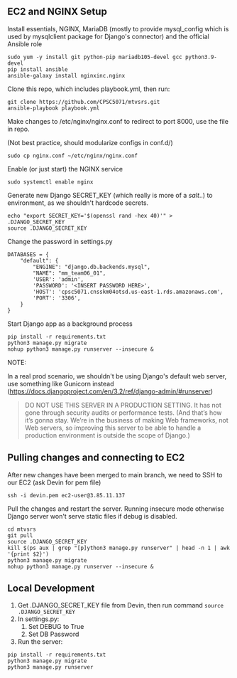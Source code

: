 ## EC2 and NGINX Setup 

Install essentials, NGINX, MariaDB (mostly to provide mysql_config which is used by mysqlclient package for Django's connector) and the official Ansible role

```
sudo yum -y install git python-pip mariadb105-devel gcc python3.9-devel
pip install ansible 
ansible-galaxy install nginxinc.nginx
```

Clone this repo, which includes playbook.yml, then run: 

```
git clone https://github.com/CPSC5071/mtvsrs.git
ansible-playbook playbook.yml
```

Make changes to /etc/nginx/nginx.conf to redirect to port 8000, use the file in repo. 

(Not best practice, should modularize configs in conf.d/)

```
sudo cp nginx.conf ~/etc/nginx/nginx.conf
```

Enable (or just start) the NGINX service 

```
sudo systemctl enable nginx
```

Generate new Django SECRET_KEY (which really is more of a *salt*..) to environment, as we shouldn't hardcode secrets.

```
echo "export SECRET_KEY='$(openssl rand -hex 40)'" > .DJANGO_SECRET_KEY
source .DJANGO_SECRET_KEY
```

Change the password in settings.py

```
DATABASES = {
    "default": {
        "ENGINE": "django.db.backends.mysql",
        "NAME": "mm_team06_01",
        'USER': 'admin',
        'PASSWORD': '<INSERT PASSWORD HERE>',
        'HOST': 'cpsc5071.cnsskm04otsd.us-east-1.rds.amazonaws.com',
        'PORT': '3306',
    }
}
```

Start Django app as a background process

```
pip install -r requirements.txt
python3 manage.py migrate
nohup python3 manage.py runserver --insecure &
```

NOTE: 

In a real prod scenario, we shouldn't be using Django's default web server, use something like Gunicorn instead (https://docs.djangoproject.com/en/3.2/ref/django-admin/#runserver)

> DO NOT USE THIS SERVER IN A PRODUCTION SETTING. It has not gone through security audits or performance tests.
> (And that’s how it’s gonna stay. We’re in the business of making Web frameworks, not Web servers, so improving this
> server to be able to handle a production environment is outside the scope of Django.)

## Pulling changes and connecting to EC2 

After new changes have been merged to main branch, we need to SSH to our EC2 (ask Devin for pem file)

```
ssh -i devin.pem ec2-user@3.85.11.137 
```

Pull the changes and restart the server. Running insecure mode otherwise Django server won't serve static files if debug is disabled.

```
cd mtvsrs
git pull
source .DJANGO_SECRET_KEY
kill $(ps aux | grep "[p]ython3 manage.py runserver" | head -n 1 | awk '{print $2}')
python3 manage.py migrate
nohup python3 manage.py runserver --insecure &
```

## Local Development 

1. Get .DJANGO_SECRET_KEY file from Devin, then run command `source .DJANGO_SECRET_KEY`
2. In settings.py:
    1. Set DEBUG to True
    2. Set DB Password
3. Run the server:

```
pip install -r requirements.txt
python3 manage.py migrate
python3 manage.py runserver
```
